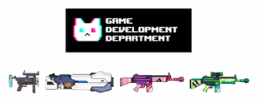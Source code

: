 <h1 align="center">
    <p></p>
    <img
        src="https://raw.githubusercontent.com/GMDevDept/.github/master/assets/GDDBanner.png"
        alt="GM Development Department"
        width="50%"
    />
    <p></p>
</h1>

<p align="center">
    <img src="https://raw.githubusercontent.com/GMDevDept/.github/master/assets/nyans-dash.png" alt="Nyans Dash" width="14%" />
    <img src="https://raw.githubusercontent.com/GMDevDept/.github/master/assets/super-nova.png" alt="Super Nova" width="29%" />
    <img src="https://raw.githubusercontent.com/GMDevDept/.github/master/assets/unique-idea.png" alt="Unique Idea" width="27%" />
    <img src="https://raw.githubusercontent.com/GMDevDept/.github/master/assets/fresh-inspiration.png" alt="Fresh Inspiration" width="25%" />
</p>
